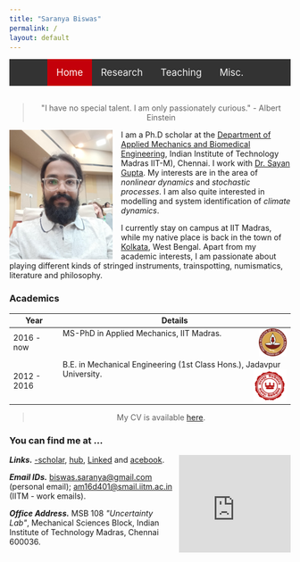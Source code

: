 ```yaml
---
title: "Saranya Biswas"
permalink: /
layout: default
---
```


<style>
    
/* Add a black background color to the top navigation */
.topnav {
  background-color: #333;
  overflow: hidden;
  display:flex;
  justify-content:center;
}

/* Style the links inside the navigation bar */
.topnav a {
  float: left;
  color: #f2f2f2;
  text-align: center;
  padding: 14px 16px;
  text-decoration: none;
  font-size: 17px;
}

/* Change the color of links on hover */
.topnav a:hover {
  background-color: #ddd;
  color: black;
}

/* Add a color to the active/current link */
.topnav a.active {
  background-color: #c4000a;
  color: white;
}

</style>
<div class="topnav">
<div>
  <a class="active" href="index.html">Home</a>
  <a href="res_pub_conf.html">Research</a>
  <a href="teaching.html">Teaching</a>
  <a href="misc.html">Misc.</a>
</div>
</div>
<br>

> <div align="center"> <p> "I have no special talent. I am only passionately curious." - Albert Einstein </p> </div>

<img style="float: left; padding-right: 15px; padding-bottom: 1px;" src="img/dp.jpeg" alt="dp" width="185"/>


I am a Ph.D scholar at the [Department of Applied Mechanics and Biomedical Engineering](https://apm.iitm.ac.in/home), Indian Institute of Technology Madras IIT-M), Chennai. I work with [Dr. Sayan Gupta](https://home.iitm.ac.in/sayan/). My interests are in the area of *nonlinear dynamics* and *stochastic processes*. I am also quite interested in modelling and system identification of *climate dynamics*.

I currently stay on campus at IIT Madras, while my native place is back in the town of [Kolkata](https://en.wikipedia.org/wiki/Kolkata_West_Bengal), West Bengal. Apart from my academic interests, I am passionate about playing different kinds of stringed instruments, trainspotting, numismatics, literature and philosophy.
### Academics

| Year | Details |
| --- | --- |
| 2016 - now | MS-PhD in Applied Mechanics, IIT Madras. <img style="float: right;" src="img/iitm.png" alt="dp" width="50" height="50"/> |
| 2012 - 2016 | B.E. in Mechanical Engineering (1st Class Hons.), Jadavpur University. <img style="float: right;" src="img/ju.png" alt="dp" width="60" height="60"/>|

> <div align="center"> <p> My CV is available <a href="https://drive.google.com/file/d/1pDmqyZtTw7QiOCLzVDtpZioT9_SFtdWR/view?usp=sharing)">here</a>.</p></div>

### You can find me at ...

<iframe src="https://www.google.com/maps/embed?pb=!1m18!1m12!1m3!1d3887.712260357591!2d80.22853715033308!3d12.99024669079881!2m3!1f0!2f0!3f0!3m2!1i1024!2i768!4f13.1!3m3!1m2!1s0x3a52677fc2aa5e79%3A0x803f6dd62d082508!2sMechanical%20Sciences%20Block!5e0!3m2!1sen!2sin!4v1640867815849!5m2!1sen!2sin" width="200" height="175" style="float: right; border:0; padding-left: 10px; padding-bottom: 5px;" allowfullscreen="" loading="lazy"></iframe>

<link rel="stylesheet" href="https://cdnjs.cloudflare.com/ajax/libs/font-awesome/4.7.0/css/font-awesome.min.css">

***Links.*** [<i class="fa fa-google fa-lg"></i>-scholar], [<i class="fa fa-git fa-lg"></i>hub], [Linked<i class="fa fa-linkedin fa-lg"></i>] and [<i class="fa fa-facebook-f fa-lg"></i>acebook].

***Email IDs.*** biswas.saranya@gmail.com (personal email); am16d401@smail.iitm.ac.in (IITM - work emails).

***Office Address.*** MSB 108 *"Uncertainty Lab"*, Mechanical Sciences Block, Indian Institute of Technology Madras, Chennai 600036.

[<i class="fa fa-google fa-lg"></i>-scholar]: https://scholar.google.com/citations?user=Ib3KqyIAAAAJ&hl=en

[<i class="fa fa-git fa-lg"></i>hub]: https://github.com/SaranyaBiswas

[Linked<i class="fa fa-linkedin fa-lg"></i>]: https://www.linkedin.com/in/biswassaranya/

[<i class="fa fa-instagram fa-lg"></i>]: https://www.instagram.com/buro_bawa/

[<i class="fa fa-twitter fa-lg"></i>]: https://twitter.com/saranya_biswas

[<i class="fa fa-facebook-f fa-lg"></i>acebook]: https://www.facebook.com/saranya.biswas.90